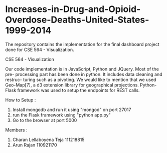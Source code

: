 # Increases-in-Drug-and-Opioid-Overdose-Deaths-United-States-1999-2014
The repository contains the implementation for the final dashboard project done for CSE 564 - Visualization. 


CSE 564 - Visualization 

Our code implementation is in JavaScript, Python and JQuery. Most of the pre- processing part has been done in python. It includes data cleaning and restruc- turing such as a pivoting. We would like to mention that we used Geo-Map[7], a d3 extension library for geographical projections. Python-Flask framework was used to setup the endpoints for REST calls.


How to Setup :
1. Install mongodb and run it using "mongod" on port 27017
2. run the Flask framework using "python app.py"
3. Go to the browser at port 5000



Members :
1. Charan Lellaboyena Teja 111218815
2. Arun Rajan	110921170